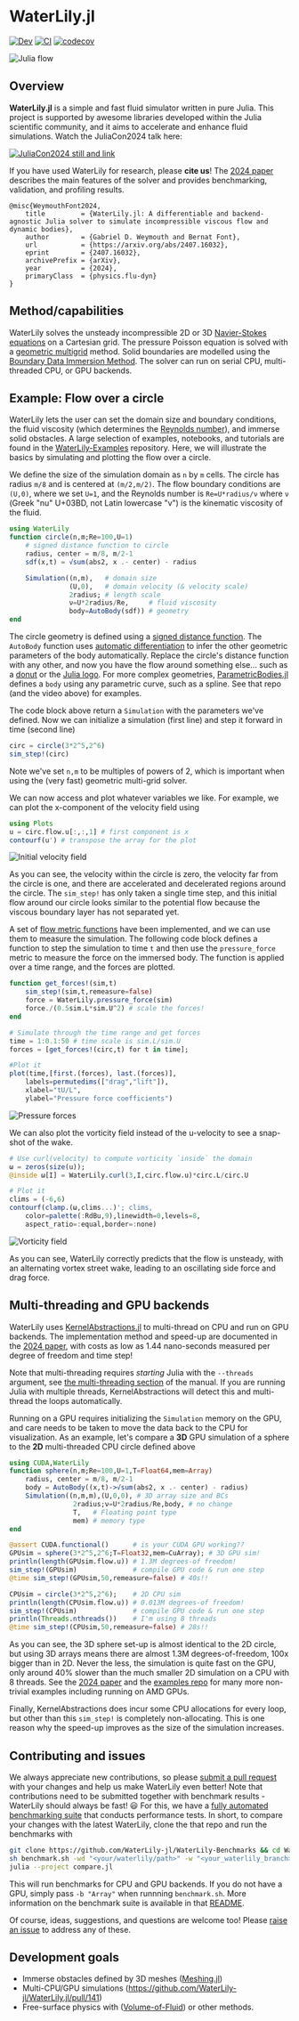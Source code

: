 # WaterLily.jl

[![Dev](https://img.shields.io/badge/docs-dev-blue.svg)](https://WaterLily-jl.github.io/WaterLily.jl/dev/)
[![CI](https://github.com/WaterLily-jl/WaterLily.jl/workflows/CI/badge.svg?branch=master&event=push)](https://github.com/WaterLily-jl/WaterLily.jl/actions)
[![codecov](https://codecov.io/gh/WaterLily-jl/WaterLily.jl/branch/master/graph/badge.svg?token=8XYFWKOUFN)](https://codecov.io/gh/WaterLily-jl/WaterLily.jl)

![Julia flow](assets/julia.gif)

## Overview

**WaterLily.jl** is a simple and fast fluid simulator written in pure Julia. This project is supported by awesome libraries developed within the Julia scientific community, and it aims to accelerate and enhance fluid simulations. Watch the JuliaCon2024 talk here:

[![JuliaCon2024 still and link](assets/JuliaCon2024.png)](https://www.youtube.com/live/qru5G5Yp77E?t=29074s)

If you have used WaterLily for research, please __cite us__! The [2024 paper](https://physics.paperswithcode.com/paper/waterlily-jl-a-differentiable-and-backend) describes the main features of the solver and provides benchmarking, validation, and profiling results.
```
@misc{WeymouthFont2024,
    title         = {WaterLily.jl: A differentiable and backend-agnostic Julia solver to simulate incompressible viscous flow and dynamic bodies},
    author        = {Gabriel D. Weymouth and Bernat Font},
    url           = {https://arxiv.org/abs/2407.16032},
    eprint        = {2407.16032},
    archivePrefix = {arXiv},
    year          = {2024},
    primaryClass  = {physics.flu-dyn}
}
```

## Method/capabilities

WaterLily solves the unsteady incompressible 2D or 3D [Navier-Stokes equations](https://en.wikipedia.org/wiki/Navier%E2%80%93Stokes_equations) on a Cartesian grid. The pressure Poisson equation is solved with a [geometric multigrid](https://en.wikipedia.org/wiki/Multigrid_method) method. Solid boundaries are modelled using the [Boundary Data Immersion Method](https://eprints.soton.ac.uk/369635/). The solver can run on serial CPU, multi-threaded CPU, or GPU backends.

## Example: Flow over a circle

WaterLily lets the user can set the domain size and boundary conditions, the fluid viscosity (which determines the [Reynolds number](https://en.wikipedia.org/wiki/Reynolds_number)), and immerse solid obstacles. A large selection of examples, notebooks, and tutorials are found in the [WaterLily-Examples](https://github.com/WaterLily-jl/WaterLily-Examples) repository. Here, we will illustrate the basics by simulating and plotting the flow over a circle.

We define the size of the simulation domain as `n` by `m` cells. The circle has radius `m/8` and is centered at `(m/2,m/2)`. The flow boundary conditions are `(U,0)`, where we set `U=1`, and the Reynolds number is `Re=U*radius/ν` where `ν` (Greek "nu" U+03BD, not Latin lowercase "v") is the kinematic viscosity of the fluid.
```julia
using WaterLily
function circle(n,m;Re=100,U=1)
    # signed distance function to circle
    radius, center = m/8, m/2-1
    sdf(x,t) = √sum(abs2, x .- center) - radius

    Simulation((n,m),   # domain size 
               (U,0),   # domain velocity (& velocity scale)
               2radius; # length scale
               ν=U*2radius/Re,     # fluid viscosity 
               body=AutoBody(sdf)) # geometry
end
```
The circle geometry is defined using a [signed distance function](https://en.wikipedia.org/wiki/Signed_distance_function#Applications). The `AutoBody` function uses [automatic differentiation](https://github.com/JuliaDiff/) to infer the other geometric parameters of the body automatically. Replace the circle's distance function with any other, and now you have the flow around something else... such as a [donut](https://github.com/WaterLily-jl/WaterLily-Examples/blob/main/examples/ThreeD_Donut.jl) or the [Julia logo](https://github.com/WaterLily-jl/WaterLily-Examples/blob/main/examples/TwoD_Julia.jl). For more complex geometries, [ParametricBodies.jl](https://github.com/WaterLily-jl/ParametricBodies.jl) defines a `body` using any parametric curve, such as a spline. See that repo (and the video above) for examples. 

The code block above return a `Simulation` with the parameters we've defined. Now we can initialize a simulation (first line) and step it forward in time (second line)
```julia
circ = circle(3*2^5,2^6)
sim_step!(circ)
```
Note we've set `n,m` to be multiples of powers of 2, which is important when using the (very fast) geometric multi-grid solver.

We can now access and plot whatever variables we like. For example, we can plot the x-component of the velocity field using
```julia
using Plots
u = circ.flow.u[:,:,1] # first component is x
contourf(u') # transpose the array for the plot
```
![Initial velocity field](assets/u0.png)

As you can see, the velocity within the circle is zero, the velocity far from the circle is one, and there are accelerated and decelerated regions around the circle. The `sim_step!` has only taken a single time step, and this initial flow around our circle looks similar to the potential flow because the viscous boundary layer has not separated yet. 

A set of [flow metric functions](https://github.com/WaterLily-jl/WaterLily.jl/blob/master/src/Metrics.jl) have been implemented, and we can use them to measure the simulation. The following code block defines a function to step the simulation to time `t` and then use the `pressure_force` metric to measure the force on the immersed body. The function is applied over a time range, and the forces are plotted. 
```Julia
function get_forces!(sim,t)
    sim_step!(sim,t,remeasure=false)
    force = WaterLily.pressure_force(sim)
    force./(0.5sim.L*sim.U^2) # scale the forces!
end

# Simulate through the time range and get forces
time = 1:0.1:50 # time scale is sim.L/sim.U
forces = [get_forces!(circ,t) for t in time];

#Plot it
plot(time,[first.(forces), last.(forces)], 
    labels=permutedims(["drag","lift"]),
    xlabel="tU/L",
    ylabel="Pressure force coefficients")
```
![Pressure forces](assets/forces.png)

We can also plot the vorticity field instead of the u-velocity to see a snap-shot of the wake.

```julia
# Use curl(velocity) to compute vorticity `inside` the domain
ω = zeros(size(u));
@inside ω[I] = WaterLily.curl(3,I,circ.flow.u)*circ.L/circ.U

# Plot it
clims = (-6,6)
contourf(clamp.(ω,clims...)'; clims,
    color=palette(:RdBu,9),linewidth=0,levels=8,
    aspect_ratio=:equal,border=:none)
```
![Vorticity field](assets/vort.png)

As you can see, WaterLily correctly predicts that the flow is unsteady, with an alternating vortex street wake, leading to an oscillating side force and drag force.

## Multi-threading and GPU backends

WaterLily uses [KernelAbstractions.jl](https://github.com/JuliaGPU/KernelAbstractions.jl) to multi-thread on CPU and run on GPU backends. The implementation method and speed-up are documented in the [2024 paper](https://physics.paperswithcode.com/paper/waterlily-jl-a-differentiable-and-backend), with costs as low as 1.44 nano-seconds measured per degree of freedom and time step!

Note that multi-threading requires _starting_ Julia with the `--threads` argument, see [the multi-threading section](https://docs.julialang.org/en/v1/manual/multi-threading/) of the manual. If you are running Julia with multiple threads, KernelAbstractions will detect this and multi-thread the loops automatically. 

Running on a GPU requires initializing the `Simulation` memory on the GPU, and care needs to be taken to move the data back to the CPU for visualization. As an example, let's compare a **3D** GPU simulation of a sphere to the **2D** multi-threaded CPU circle defined above
```Julia
using CUDA,WaterLily
function sphere(n,m;Re=100,U=1,T=Float64,mem=Array)
    radius, center = m/8, m/2-1
    body = AutoBody((x,t)->√sum(abs2, x .- center) - radius)
    Simulation((n,m,m),(U,0,0), # 3D array size and BCs
                2radius;ν=U*2radius/Re,body, # no change
                T,   # Floating point type
                mem) # memory type
end

@assert CUDA.functional()      # is your CUDA GPU working?? 
GPUsim = sphere(3*2^5,2^6;T=Float32,mem=CuArray); # 3D GPU sim!
println(length(GPUsim.flow.u)) # 1.3M degrees-of freedom!
sim_step!(GPUsim)              # compile GPU code & run one step
@time sim_step!(GPUsim,50,remeasure=false) # 40s!!

CPUsim = circle(3*2^5,2^6);    # 2D CPU sim
println(length(CPUsim.flow.u)) # 0.013M degrees-of freedom!
sim_step!(CPUsim)              # compile GPU code & run one step
println(Threads.nthreads())    # I'm using 8 threads
@time sim_step!(CPUsim,50,remeasure=false) # 28s!!
```
As you can see, the 3D sphere set-up is almost identical to the 2D circle, but using 3D arrays means there are almost 1.3M degrees-of-freedom, 100x bigger than in 2D. Never the less, the simulation is quite fast on the GPU, only around 40% slower than the much smaller 2D simulation on a CPU with 8 threads. See the [2024 paper](https://physics.paperswithcode.com/paper/waterlily-jl-a-differentiable-and-backend) and the [examples repo](https://github.com/WaterLily-jl/WaterLily-Examples) for many more non-trivial examples including running on AMD GPUs.

Finally, KernelAbstractions does incur some CPU allocations for every loop, but other than this `sim_step!` is completely non-allocating. This is one reason why the speed-up improves as the size of the simulation increases.

## Contributing and issues

We always appreciate new contributions, so please [submit a pull request](https://github.com/WaterLily-jl/WaterLily.jl/compare) with your changes and help us make WaterLily even better! Note that contributions need to be submitted together with benchmark results - WaterLily should always be fast! 😃 For this, we have a [fully automated benchmarking suite](https://github.com/WaterLily-jl/WaterLily-Benchmarks) that conducts performance tests. In short, to compare your changes with the latest WaterLily, clone the that repo and run the benchmarks with
``` sh
git clone https://github.com/WaterLily-jl/WaterLily-Benchmarks && cd WaterLily-Benchmarks
sh benchmark.sh -wd "<your/waterlily/path>" -w "<your_waterlily_branch> master"
julia --project compare.jl
```
This will run benchmarks for CPU and GPU backends. If you do not have a GPU, simply pass `-b "Array"` when runnning `benchmark.sh`. More information on the benchmark suite is available in that [README](https://github.com/WaterLily-jl/WaterLily-Benchmarks/blob/main/README.md).

Of course, ideas, suggestions, and questions are welcome too! Please [raise an issue](https://github.com/WaterLily-jl/WaterLily.jl/issues/new/choose) to address any of these.

## Development goals
 - Immerse obstacles defined by 3D meshes ([Meshing.jl](https://github.com/JuliaGeometry/Meshing.jl))
 - Multi-CPU/GPU simulations (https://github.com/WaterLily-jl/WaterLily.jl/pull/141)
 - Free-surface physics with ([Volume-of-Fluid](https://github.com/TzuYaoHuang/WaterLily.jl/blob/master/src/Multiphase.jl)) or other methods.
